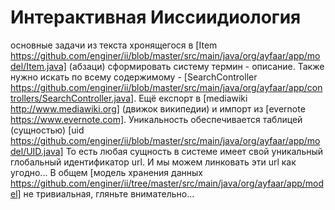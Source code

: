 Интерактивная Ииссиидиология
============================


основные задачи из текста хронящегося в [Item https://github.com/enginer/ii/blob/master/src/main/java/org/ayfaar/app/model/Item.java] (абзаци) сформировать систему термин - описание.
Также нужно искать по всему содержимому - [SearchController https://github.com/enginer/ii/blob/master/src/main/java/org/ayfaar/app/controllers/SearchController.java]. 
Ещё експорт в [mediawiki http://www.mediawiki.org] (движок википедии) и импорт из [evernote https://www.evernote.com]. 
Уникальность обеспечивается таблицей (сущностью) [uid https://github.com/enginer/ii/blob/master/src/main/java/org/ayfaar/app/model/UID.java]
То есть любая сущность в системе имеет свой уникальный глобальный идентификатор url. И мы можем линковать эти url как угодно...
В общем [модель хранения данных https://github.com/enginer/ii/tree/master/src/main/java/org/ayfaar/app/model] не тривиальная, гляньте внимательно...
